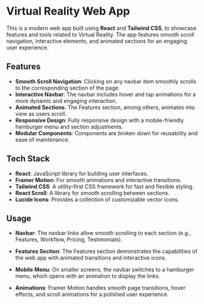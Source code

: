 # Virtual Reality Web App

This is a modern web app built using **React** and **Tailwind CSS**, to showcase features and tools related to Virtual Reality. The app features smooth scroll navigation, interactive elements, and animated sections for an engaging user experience.

## Features

-   **Smooth Scroll Navigation**: Clicking on any navbar item smoothly scrolls to the corresponding section of the page.
-   **Interactive Navbar**: The navbar includes hover and tap animations for a more dynamic and engaging interaction.
-   **Animated Sections**: The Features section, among others, animates into view as users scroll.
-   **Responsive Design**: Fully responsive design with a mobile-friendly hamburger menu and section adjustments.
-   **Modular Components**: Components are broken down for reusability and ease of maintenance.

## Tech Stack

-   **React**: JavaScript library for building user interfaces.
-   **Framer Motion**: For smooth animations and interactive transitions.
-   **Tailwind CSS**: A utility-first CSS framework for fast and flexible styling.
-   **React Scroll**: A library for smooth scrolling between sections.
-   **Lucide Icons**: Provides a collection of customizable vector icons.

## Usage

-   **Navbar**: The navbar links allow smooth scrolling to each section (e.g., Features, Workflow, Pricing, Testimonials).

-   **Features Section**: The Features section demonstrates the capabilities of the web app with animated transitions and interactive icons.

-   **Mobile Menu**: On smaller screens, the navbar switches to a hamburger menu, which opens with an animation to display the links.

-   **Animations**: Framer Motion handles smooth page transitions, hover effects, and scroll animations for a polished user experience.
